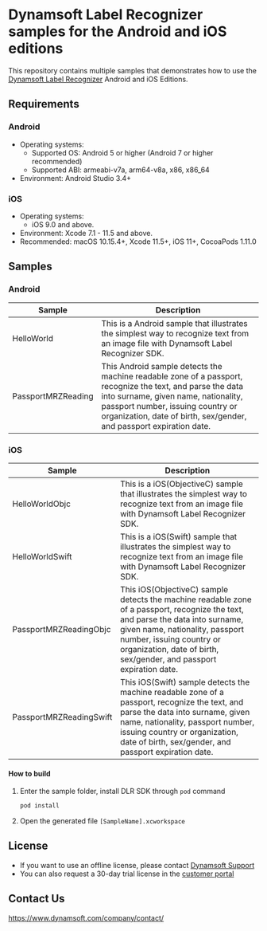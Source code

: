 # Dynamsoft Label Recognizer samples for the Android and iOS editions

This repository contains multiple samples that demonstrates how to use the [Dynamsoft Label Recognizer](https://www.dynamsoft.com/label-recognition/overview/) Android and iOS Editions.

## Requirements

### Android
- Operating systems:
  - Supported OS: Android 5 or higher (Android 7 or higher recommended)
  - Supported ABI: armeabi-v7a, arm64-v8a, x86, x86_64
- Environment: Android Studio 3.4+

### iOS
- Operating systems:
  - iOS 9.0 and above.
- Environment: Xcode 7.1 - 11.5 and above.
- Recommended: macOS 10.15.4+, Xcode 11.5+, iOS 11+, CocoaPods 1.11.0

## Samples

### Android

| Sample            | Description |
|---------------|----------------------|
|HelloWorld        | This is a Android sample that illustrates the simplest way to recognize text from an image file with Dynamsoft Label Recognizer SDK. |
|PassportMRZReading       | This Android sample detects the machine readable zone of a passport, recognize the text, and parse the data into surname, given name, nationality, passport number, issuing country or organization, date of birth, sex/gender, and passport expiration date.                 |

### iOS
| Sample            | Description |
|---------------|----------------------|
|HelloWorldObjc         | This is a iOS(ObjectiveC) sample that illustrates the simplest way to recognize text from an image file  with Dynamsoft Label Recognizer SDK.            |
|HelloWorldSwift         | This is a iOS(Swift) sample that illustrates the simplest way to recognize text from an image file  with Dynamsoft Label Recognizer SDK.            |
|PassportMRZReadingObjc        | This iOS(ObjectiveC) sample detects the machine readable zone of a passport, recognize the text, and parse the data into surname, given name, nationality, passport number, issuing country or organization, date of birth, sex/gender, and passport expiration date.                 |
|PassportMRZReadingSwift        | This iOS(Swift) sample detects the machine readable zone of a passport, recognize the text, and parse the data into surname, given name, nationality, passport number, issuing country or organization, date of birth, sex/gender, and passport expiration date.                 |

#### How to build

1. Enter the sample folder, install DLR SDK through `pod` command
    
    ```bash
    pod install
    ```

2. Open the generated file `[SampleName].xcworkspace`

## License

- If you want to use an offline license, please contact [Dynamsoft Support](https://www.dynamsoft.com/company/contact/)
- You can also request a 30-day trial license in the [customer portal](https://www.dynamsoft.com/customer/license/trialLicense?product=dlr&utm_source=github&package=ios)

## Contact Us

https://www.dynamsoft.com/company/contact/